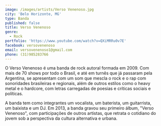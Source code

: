 ```yaml
---
image: /images/artists/Verso Venenoso.jpg
city: 'Belo Horizonte, MG'
type: Banda
published: false
title: Verso Venenoso
genre:
  - Rock
portfolio: 'https://www.youtube.com/watch?v=QXiMRRu0v7E'
facebook: versovenenoso
email: versovenenoso1@gmail.com
phone: (31)985283766
---
```

O Verso Venenoso é uma banda de rock autoral formada em 2009. Com mais de 70 shows por todo o Brasil, e até em turnês que já passaram pela Argentina, se apresentam com um som que mescla o rock e o rap com sonoridades brasileiras e regionais, além de outros estilos como o heavy metal e o hardcore, com letras carregadas de poesias e críticas sociais e políticas.

A banda tem como integrantes um vocalista, um baterista, um guitarrista, um baixista e um DJ. Em 2013, a banda gravou seu primeiro álbum, "Verso Venenoso", com participações de outros artistas, que retrata o cotidiano do jovem sob a perspectiva da cultura alternativa e urbana.

